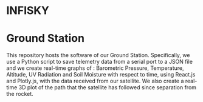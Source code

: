 # INFISKY

# Ground Station
This repository hosts the software of our Ground Station. Specifically, we use a Python script to save telemetry data from a serial port to a JSON file and we create real-time graphs of : Barometric Pressure, Temperature, Altitude, UV Radiation and Soil Moisture with respect to time, using React.js and Plotly.js, with the data received from our satellite. We also create a real-time 3D plot of the path that the satellite has followed since separation from the rocket.
